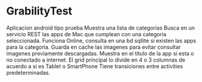 # GrabilityTest

Aplicacion android tipo prueba
  Muestra una lista de categorias
  Busca en un servicio REST las apps de Mac que cumplean con una categoria seleccionada.
  Funciona Online, consulta en una bd sqllite si existen las apps para la categoria.
  Guarda en cache las imagenes para evitar consultar imagenes previamente descargadas.
  Muestra en el titulo de la app si esta o no conectado a internet.
  El grid principal lo divide en 4 o 3 columnas de acuerdo a si es Tablet o SmartPhone
  Tiene transiciones entre activities predeterminadas.
  
